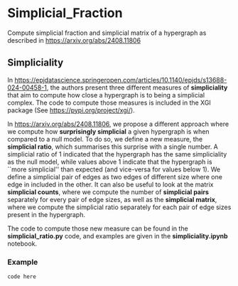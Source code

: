 # Simplicial_Fraction
Compute simplicial fraction and simplicial matrix of a hypergraph as described in https://arxiv.org/abs/2408.11806

## Simpliciality

In https://epjdatascience.springeropen.com/articles/10.1140/epjds/s13688-024-00458-1, the authors present three different measures of **simpliciality** that aim to compute how close a hypergraph is to being a simplicial complex.
The code to compute those measures is included in the XGI package (See https://pypi.org/project/xgi/).

In https://arxiv.org/abs/2408.11806, we propose a different approach where we compute how **surprisingly simplicial** a given hypergraph is when compared to a null model. To do so, we define a new measure, the **simplicial ratio**, which summarises this surprise with a single number. 
A simplicial ratio of 1 indicated that the hypergraph has the same simpliciality as the null model, while values above 1 indicate that the hypergraph is ``more simplicial'' than expected (and vice-versa for values below 1).
We define a simplicial pair of edges as two edges of different size where one edge in included in the other.
It can also be useful to look at the matrix **simplicial counts**, where we compute the number of **simplicial pairs** separately for every pair of edge sizes, as well as the **simplicial matrix**, where we compute the simplicial ratio separately for each pair of edge sizes present in the hypergraph.

The code to compute those new measure can be found in the **simplicial_ratio.py** code, and examples are given in the **simpliciality.ipynb** notebook. 

### Example

```
code here
```
